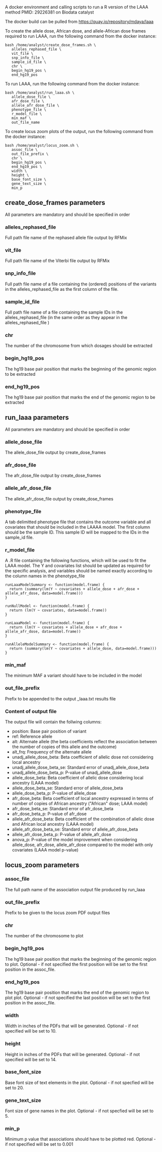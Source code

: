 A docker environment and calling scripts to run a R version of the LAAA method PMID: 29226381 on Biodata catalyst

The docker build can be pulled from https://quay.io/repository/mdaya/laaa

To create the allele dose, African dose, and allele-African dose frames required
to run LAAA, run the following command from the docker instance:

```
bash /home/analyst/create_dose_frames.sh \
   alleles_rephased_file \
   vit_file \
   snp_info_file \
   sample_id_file \
   chr \
   begin_hg19_pos \
   end_hg19_pos
```

To run LAAA, run the following command from the docker instance:

```
bash /home/analyst/run_laaa.sh \
   allele_dose_file \
   afr_dose_file \
   allele_afr_dose_file \
   phenotype_file \
   r_model_file \
   min_maf \
   out_file_name
```

To create locus zoom plots of the output, run the following command from the docker instance:

```
bash /home/analyst/locus_zoom.sh \
   assoc_file \
   out_file_prefix \
   chr \
   begin_hg19_pos \
   end_hg19_pos \
   width \
   height \
   base_font_size \
   gene_text_size \
   min_p
```

## create_dose_frames parameters

All parameters are mandatory and should be specified in order

### alleles\_rephased\_file

Full path file name of the rephased allele file output by RFMix

### vit\_file

Full path file name of the Viterbi file output by RFMix

### snp\_info\_file

Full path file name of a file containing the (ordered) positions of the variants in the
alleles\_rephased\_file as the first column of the file. 

### sample\_id\_file

Full path file name of a file containing the sample IDs in the alleles\_rephased\_file (in
the same order as they appear in the alleles\_rephased\_file ) 

### chr

The number of the chromosome from which dosages should be extracted

### begin\_hg19\_pos

The hg19 base pair position that marks the beginning of the genomic region to be
extracted

### end\_hg19\_pos

The hg19 base pair position that marks the end of the genomic region to be
extracted

## run\_laaa parameters

All parameters are mandatory and should be specified in order

### allele\_dose\_file 

The allele\_dose\_file output by create\_dose\_frames

### afr\_dose\_file 

The afr\_dose\_file output by create\_dose\_frames

###  allele\_afr\_dose\_file 

The allele\_afr\_dose\_file output by create\_dose\_frames

### phenotype\_file

A tab delimitted phenotype file that contains the outcome variable and all
covariates that should be included in the LAAAA model. The first column should
be the sample ID. This sample ID will be mapped to the IDs in the sample\_id
file. 

### r\_model\_file

A .R file containing the following functions, which will be used to fit the LAAA
model. The Y and covariates list should be updated as required for the specific
analysis, and variables should be named exactly according to the column names in
the phenotype\_file

```
runLaaaModelSummary <- function(model.frame) {
  return (summary(lm(Y ~ covariates + allele_dose + afr_dose + allele_afr_dose, data=model.frame)))
}

runNullModel <- function(model.frame) {
  return (lm(Y ~ covariates, data=model.frame))
}

runLaaaModel <- function(model.frame) {
  return (lm(Y ~ covariates + allele_dose + afr_dose + allele_afr_dose, data=model.frame))
}

runAlleleModelSummary <- function(model.frame) {
  return (summary(lm(Y ~ covariates + allele_dose, data=model.frame)))
}
```

### min\_maf

The minimum MAF a variant should have to be included in the model

### out\_file\_prefix

Prefix to be appended to the output \_laaa.txt results file

### Content of output file

The output file will contain the follwing columns:

* position: Base pair position of variant
* ref: Reference allele
* alt: Alternate allele (the beta coefficients reflect the association between the number of copies of this allele and the outcome)
* alt\_frq: Frequency of the alternate allele
* unadj\_allele\_dose\_beta: Beta coefficient of allelic dose not considering local ancestry
* unadj\_allele\_dose\_beta\_se: Standard error of unadj\_allele\_dose\_beta
* unadj\_allele\_dose\_beta\_p: P-value of unadj\_allele\_dose
* allele\_dose\_beta: Beta coefficient of allelic dose considering local ancestry (LAAA model)
* allele\_dose\_beta\_se: Standard error of allele\_dose\_beta
* allele\_dose\_beta\_p: P-value of allele\_dose
* afr\_dose\_beta: Beta coefficient of local ancestry expressed in terms of number of copies of African ancestry ("African" dose; LAAA model)
* afr\_dose\_beta\_se: Standard error of afr\_dose\_beta
* afr\_dose\_beta\_p: P-value of afr\_dose
* allele\_afr\_dose\_beta: Beta coefficient of the combination of allelic dose and African local ancestry (LAAA model)
* allele\_afr\_dose\_beta\_se: Standard error of allele\_afr\_dose\_beta
* allele\_afr\_dose\_beta\_p: P-value of allele\_afr\_dose
* anova\_p: P-value of the model improvement when considering allele\_dose, afr\_dose, allele\_afr\_dose compared to the model with only covariates (LAAA model p-value)

## locus\_zoom parameters

### assoc\_file

The full path name of the association output file produced by run\_laaa

### out\_file\_prefix

Prefix to be given to the locus zoom PDF output files

### chr

The number of the chromosome to plot

### begin\_hg19\_pos

The hg19 base pair position that marks the beginning of the genomic region to
plot. Optional - if not specified the first position will be set to the first
position in the assoc\_file.

### end\_hg19\_pos

The hg19 base pair position that marks the end of the genomic region to plot
plot. Optional - if not specified the last position will be set to the first
position in the assoc\_file.

### width

Width in inches of the PDFs that will be generated. Optional - if not specified
will be set to 10.

### height

Height in inches of the PDFs that will be generated. Optional - if not specified
will be set to 14.

### base_font_size

Base font size of text elements in the plot. Optional - if not specfied will be set to 20.

### gene_text_size

Font size of gene names in the plot. Optional - if not specfied will be set to 5.

### min_p

Minimum p value that associations should have to be plotted red. Optional - if
not specified will be set to 0.001

